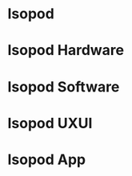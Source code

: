 # Isopod

<h1>Isopod Hardware</h1>

<h1>Isopod Software</h1>


<h1>Isopod UXUI</h1>

<h1>Isopod App</h1>
